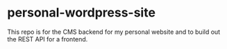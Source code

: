 # personal-wordpress-site
This repo is for the CMS backend for my personal website and to build out the REST API for a frontend. 
